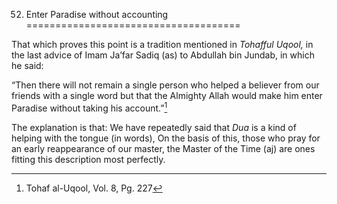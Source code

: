 52. Enter Paradise without accounting
=====================================

That which proves this point is a tradition mentioned in *Tohafful
Uqool,* in the last advice of Imam Ja’far Sadiq (as) to Abdullah bin
Jundab, in which he said:

“Then there will not remain a single person who helped a believer from
our friends with a single word but that the Almighty Allah would make
him enter Paradise without taking his account.”[^1]

The explanation is that: We have repeatedly said that *Dua* is a kind of
helping with the tongue (in words), On the basis of this, those who pray
for an early reappearance of our master, the Master of the Time (aj) are
ones fitting this description most perfectly.

[^1]: Tohaf al-Uqool, Vol. 8, Pg. 227


